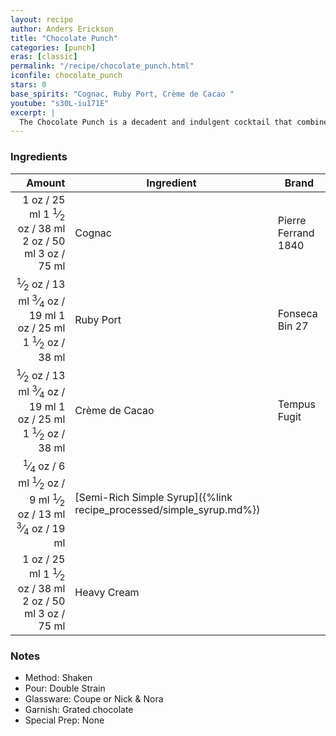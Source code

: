 ```yaml
---
layout: recipe
author: Anders Erickson
title: "Chocolate Punch"
categories: [punch]
eras: [classic]
permalink: "/recipe/chocolate_punch.html"
iconfile: chocolate_punch
stars: 0
base_spirits: "Cognac, Ruby Port, Crème de Cacao "
youtube: "s30L-iu171E"
excerpt: |
  The Chocolate Punch is a decadent and indulgent cocktail that combines the rich flavors of brandy, port, and dark crème de cacao.
---
```


### Ingredients

|  Amount | Ingredient                                                | Brand               |
| ------: | --------------------------------------------------------- | ------------------- |
|    <span class="onex active">1 oz  / 25 ml</span> <span class="onehalfx">1 <sup>1</sup>&frasl;<sub>2</sub> oz  / 38 ml</span> <span class="twox">2 oz  / 50 ml</span> <span class="threex">3 oz  / 75 ml</span>| Cognac                                                    | Pierre Ferrand 1840 |
|  <span class="onex active"> <sup>1</sup>&frasl;<sub>2</sub> oz  / 13 ml</span> <span class="onehalfx"> <sup>3</sup>&frasl;<sub>4</sub> oz  / 19 ml</span> <span class="twox">1 oz  / 25 ml</span> <span class="threex">1 <sup>1</sup>&frasl;<sub>2</sub> oz  / 38 ml</span>| Ruby Port                                                 | Fonseca Bin 27      |
|  <span class="onex active"> <sup>1</sup>&frasl;<sub>2</sub> oz  / 13 ml</span> <span class="onehalfx"> <sup>3</sup>&frasl;<sub>4</sub> oz  / 19 ml</span> <span class="twox">1 oz  / 25 ml</span> <span class="threex">1 <sup>1</sup>&frasl;<sub>2</sub> oz  / 38 ml</span>| Crème de Cacao                                            | Tempus Fugit        |
| <span class="onex active"> <sup>1</sup>&frasl;<sub>4</sub> oz  / 6 ml</span> <span class="onehalfx"> <sup>1</sup>&frasl;<sub>2</sub> oz  / 9 ml</span> <span class="twox"> <sup>1</sup>&frasl;<sub>2</sub> oz  / 13 ml</span> <span class="threex"> <sup>3</sup>&frasl;<sub>4</sub> oz  / 19 ml</span>| [Semi-Rich Simple Syrup]({%link recipe_processed/simple_syrup.md%}) |
|    <span class="onex active">1 oz  / 25 ml</span> <span class="onehalfx">1 <sup>1</sup>&frasl;<sub>2</sub> oz  / 38 ml</span> <span class="twox">2 oz  / 50 ml</span> <span class="threex">3 oz  / 75 ml</span>| Heavy Cream                                               |

### Notes

- Method: Shaken
- Pour: Double Strain
- Glassware: Coupe or Nick & Nora
- Garnish: Grated chocolate
- Special Prep: None

    
<script type="application/ld+json">
{
  "@context": "https://schema.org",
  "@type": "Recipe",
  "author": "{{ page.author }}",
  "description": "{{ page.excerpt }}",
  "image": "{% for ingredient in site.data[page.iconfile].images.ingredient limit: 1 %}{{ ingredient.url }}{% endfor %}",
  "recipeIngredient": [
    "   1 oz Cognac                                                   ",
  " 0.5 oz Ruby Port                                                ",
  " 0.5 oz Crème de Cacao                                           "],
  "name": "{{ page.title }}",
  "recipeInstructions": "
- Method: Shaken
- Pour: Double Strain
- Glassware: Coupe or Nick & Nora
- Garnish: Grated chocolate
- Special Prep: None
",
  "recipeYield": "1 cocktail"
}
</script>

    